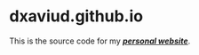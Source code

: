 # dxaviud.github.io

This is the source code for my ***[personal website](https://dxaviud.github.io/)***.
